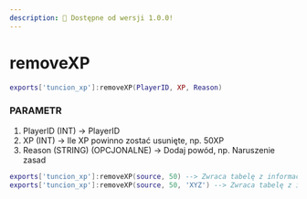 ```yaml
---
description: 🔧 Dostępne od wersji 1.0.0!
---
```


# removeXP

```lua title="Składnia eksportu"
exports['tuncion_xp']:removeXP(PlayerID, XP, Reason)
```

### PARAMETR

1. PlayerID <span className="color-blue">(INT)</span> <span className="color-orange">-> PlayerID</span>
2. XP <span className="color-blue">(INT)</span> <span className="color-orange">-> Ile XP powinno zostać usunięte, np. 50XP</span>
3. Reason <span className="color-blue">(STRING) (OPCJONALNE)</span> <span className="color-orange">-> Dodaj powód, np. Naruszenie zasad</span>

```lua
exports['tuncion_xp']:removeXP(source, 50) --> Zwraca tabelę z informacjami
exports['tuncion_xp']:removeXP(source, 50, 'XYZ') --> Zwraca tabelę z informacjami
```